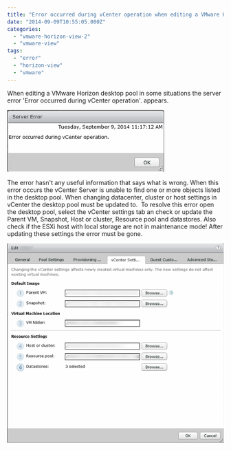 ```yaml
---
title: "Error occurred during vCenter operation when editing a VMware Horizon View pool"
date: "2014-09-09T10:55:05.000Z"
categories: 
  - "vmware-horizon-view-2"
  - "vmware-view"
tags: 
  - "error"
  - "horizon-view"
  - "vmware"
---
```


When editing a VMware Horizon desktop pool in some situations the server error 'Error occurred during vCenter operation'. appears.

[![1](images/1.png)](https://www.ivobeerens.nl/wp-content/uploads/2014/09/1.png)

The error hasn't any useful information that says what is wrong. When this error occurs the vCenter Server is unable to find one or more objects listed in the desktop pool. When changing datacenter, cluster or host settings in vCenter the desktop pool must be updated to.  To resolve this error open the desktop pool, select the vCenter settings tab an check or update the Parent VM, Snapshot, Host or cluster, Resource pool and datastores. Also check if the ESXi host with local storage are not in maintenance mode! After updating these settings the error must be gone.

[![2](images/2.png)](https://www.ivobeerens.nl/wp-content/uploads/2014/09/2.png)
